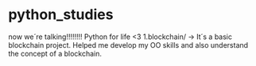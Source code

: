 # python_studies
now we´re talking!!!!!!!! Python for life &lt;3
1.blockchain/ -> It´s a basic blockchain project. Helped me develop my OO skills and also understand the concept of a blockchain.
